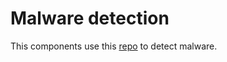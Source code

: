 # Malware detection

This components use this [repo](https://github.com/trumpiter-max/malware-analysis-toolkit) to detect malware.
